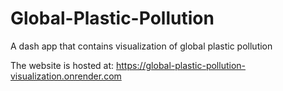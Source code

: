 # Global-Plastic-Pollution
A dash app that contains visualization of global plastic pollution

The website is hosted at: https://global-plastic-pollution-visualization.onrender.com
